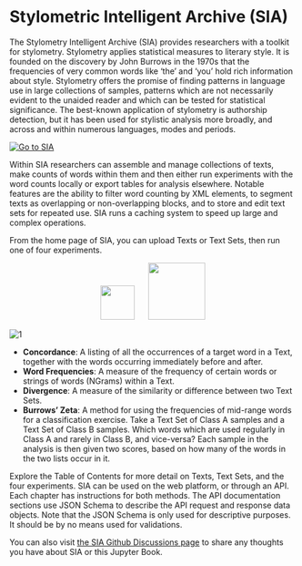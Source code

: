 # Stylometric Intelligent Archive (SIA)

The Stylometry Intelligent Archive (SIA) provides researchers with a toolkit for stylometry. Stylometry applies statistical measures to literary style. It is founded on the discovery by John Burrows in the 1970s that the frequencies of very common words like ‘the’ and ‘you’ hold rich information about style. Stylometry offers the promise of finding patterns in language use in large collections of samples, patterns which are not necessarily evident to the unaided reader and which can be tested for statistical significance. The best-known application of stylometry is authorship detection, but it has been used for stylistic analysis more broadly, and across and within numerous languages, modes and periods.

[![Go to SIA](https://github.com/user-attachments/assets/4db94774-5570-4438-83e4-763a10d8d24f)](https://sia.ardc-hdcl-sia-iaw.cloud.edu.au/)

Within SIA researchers can assemble and manage collections of texts, make counts of words within them and then either run experiments with the word counts locally or export tables for analysis elsewhere. Notable features are the ability to filter word counting by XML elements, to segment texts as overlapping or non-overlapping blocks, and to store and edit text sets for repeated use. SIA runs a caching system to speed up large and complex operations. 

From the home page of SIA, you can upload Texts or Text Sets, then run one of four experiments.

<p align-items="center" align="center"><a href="https://systemik-solutions.github.io/sia_site/8.%20Acknowledgements/Acknowledgements.html"><img src="https://github.com/user-attachments/assets/e64cff68-0cfe-4b1d-862c-ff07fdc28a6c" height="60"></a>&nbsp;&nbsp;&nbsp;&nbsp;&nbsp;&nbsp;<a href="https://systemik-solutions.github.io/sia_site/8.%20Acknowledgements/Acknowledgements.html"><img src="https://github.com/user-attachments/assets/3ba02b25-6760-4677-8be5-292b4329f403" height="100"></a></p>

![1](https://github.com/Systemik-Solutions/sia_site/assets/29685780/1df5c2ba-2bcd-4e77-af82-4500e8d9133f)

- **Concordance**: A listing of all the occurrences of a target word in a Text, together with the words occurring immediately before and after.
- **Word Frequencies**: A measure of the frequency of certain words or strings of words (NGrams) within a Text.
- **Divergence**: A measure of the similarity or difference between two Text Sets.
- **Burrows’ Zeta**: A method for using the frequencies of mid-range words for a classification exercise. Take a Text Set of Class A samples and a Text Set of Class B samples. Which words which are used regularly in Class A and rarely in Class B, and vice-versa? Each sample in the analysis is then given two scores, based on how many of the words in the two lists occur in it.

Explore the Table of Contents for more detail on Texts, Text Sets, and the four experiments. SIA can be used on the web platform, or through an API. Each chapter has instructions for both methods. The API documentation sections use JSON Schema to describe the API request and response data objects. Note that the JSON Schema is only used for descriptive purposes. It should be by no means used for validations.

You can also visit [the SIA Github Discussions page](https://github.com/Systemik-Solutions/sia_site/discussions) to share any thoughts you have about SIA or this Jupyter Book.

```{tableofcontents}
```
